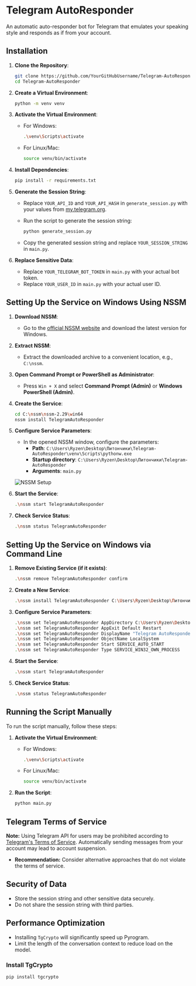 # Telegram AutoResponder

An automatic auto-responder bot for Telegram that emulates your speaking style and responds as if from your account.

## Installation

1. **Clone the Repository**:

    ```bash
    git clone https://github.com/YourGitHubUsername/Telegram-AutoResponder.git
    cd Telegram-AutoResponder
    ```

2. **Create a Virtual Environment**:

    ```bash
    python -m venv venv
    ```

3. **Activate the Virtual Environment**:

    - For Windows:

        ```bash
        .\venv\Scripts\activate
        ```

    - For Linux/Mac:

        ```bash
        source venv/bin/activate
        ```

4. **Install Dependencies**:

    ```bash
    pip install -r requirements.txt
    ```

5. **Generate the Session String**:
    - Replace `YOUR_API_ID` and `YOUR_API_HASH` in `generate_session.py` with your values from [my.telegram.org](https://my.telegram.org).
    - Run the script to generate the session string:

        ```bash
        python generate_session.py
        ```

    - Copy the generated session string and replace `YOUR_SESSION_STRING` in `main.py`.

6. **Replace Sensitive Data**:
    - Replace `YOUR_TELEGRAM_BOT_TOKEN` in `main.py` with your actual bot token.
    - Replace `YOUR_USER_ID` in `main.py` with your actual user ID.

## Setting Up the Service on Windows Using NSSM

1. **Download NSSM**:
    - Go to the [official NSSM website](https://nssm.cc/download) and download the latest version for Windows.

2. **Extract NSSM**:
    - Extract the downloaded archive to a convenient location, e.g., `C:\nssm`.

3. **Open Command Prompt or PowerShell as Administrator**:
    - Press `Win + X` and select **Command Prompt (Admin)** or **Windows PowerShell (Admin)**.

4. **Create the Service**:

    ```bash
    cd C:\nssm\nssm-2.29\win64
    nssm install TelegramAutoResponder
    ```

5. **Configure Service Parameters**:
    - In the opened NSSM window, configure the parameters:
        - **Path**: `C:\Users\Ryzen\Desktop\Питончики\Telegram-AutoResponder\venv\Scripts\pythonw.exe`
        - **Startup directory**: `C:\Users\Ryzen\Desktop\Питончики\Telegram-AutoResponder`
        - **Arguments**: `main.py`

    ![NSSM Setup](https://i.imgur.com/8zL2QZp.png)

6. **Start the Service**:

    ```bash
    .\nssm start TelegramAutoResponder
    ```

7. **Check Service Status**:

    ```bash
    .\nssm status TelegramAutoResponder
    ```

## Setting Up the Service on Windows via Command Line

1. **Remove Existing Service (if it exists)**:

    ```bash
    .\nssm remove TelegramAutoResponder confirm
    ```

2. **Create a New Service**:

    ```bash
    .\nssm install TelegramAutoResponder C:\Users\Ryzen\Desktop\Питончики\Telegram-AutoResponder\venv\Scripts\pythonw.exe C:\Users\Ryzen\Desktop\Питончики\Telegram-AutoResponder\main.py
    ```

3. **Configure Service Parameters**:

    ```bash
    .\nssm set TelegramAutoResponder AppDirectory C:\Users\Ryzen\Desktop\Питончики\Telegram-AutoResponder
    .\nssm set TelegramAutoResponder AppExit Default Restart
    .\nssm set TelegramAutoResponder DisplayName "Telegram AutoResponder"
    .\nssm set TelegramAutoResponder ObjectName LocalSystem
    .\nssm set TelegramAutoResponder Start SERVICE_AUTO_START
    .\nssm set TelegramAutoResponder Type SERVICE_WIN32_OWN_PROCESS
    ```

4. **Start the Service**:

    ```bash
    .\nssm start TelegramAutoResponder
    ```

5. **Check Service Status**:

    ```bash
    .\nssm status TelegramAutoResponder
    ```

## Running the Script Manually

To run the script manually, follow these steps:

1. **Activate the Virtual Environment**:

    - For Windows:

        ```bash
        .\venv\Scripts\activate
        ```

    - For Linux/Mac:

        ```bash
        source venv/bin/activate
        ```

2. **Run the Script**:

    ```bash
    python main.py
    ```

## Telegram Terms of Service

**Note:** Using Telegram API for users may be prohibited according to [Telegram's Terms of Service](https://core.telegram.org/api/terms-of-service). Automatically sending messages from your account may lead to account suspension.
- **Recommendation:** Consider alternative approaches that do not violate the terms of service.

## Security of Data

- Store the session string and other sensitive data securely.
- Do not share the session string with third parties.

## Performance Optimization

- Installing `TgCrypto` will significantly speed up Pyrogram.
- Limit the length of the conversation context to reduce load on the model.

### Install TgCrypto

```bash
pip install tgcrypto
